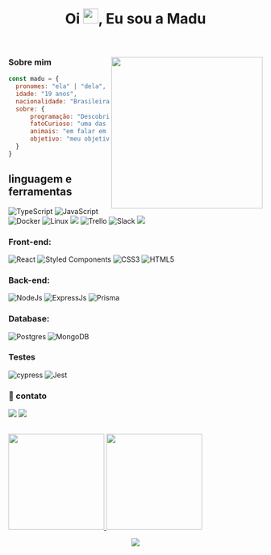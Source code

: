 
<h1 align='center'>Oi <img src="https://raw.githubusercontent.com/kaueMarques/kaueMarques/master/hi.gif" width="30px" height="30px">, Eu sou a Madu</h1>
<p align='center'>
</p>
<br />

###  Sobre mim <img align="right" src="https://media0.giphy.com/media/cZVPScEt5ZQmkdGYUe/giphy.gif" width="300">

```javascript
const madu = {
  pronomes: "ela" | "dela",
  idade: "19 anos",
  nacionalidade: "Brasileira",
  sobre: {
      programação: "Descobri minha paixão por programação em 2021",
      fatoCurioso: "uma das minhas coisas favoritas no mundo, são filmes de animação",
      animais: "em falar em animais, eu tenho 3 bolinhas",
      objetivo: "meu objetivo é usar tecnologia para contribuir na vida das pessoas da melhor forma",
  }
}
```
## linguagem e ferramentas
![TypeScript](https://img.shields.io/badge/typescript-%23007ACC.svg?style=for-the-badge&logo=typescript&logoColor=white)
![JavaScript](https://img.shields.io/badge/javascript-%23323330.svg?style=for-the-badge&logo=javascript&logoColor=%23F7DF1E)
![Docker](https://img.shields.io/badge/docker-%230db7ed.svg?style=for-the-badge&logo=docker&logoColor=white)
![Linux](https://img.shields.io/badge/Linux-FCC624?style=for-the-badge&logo=linux&logoColor=black)
![](https://img.shields.io/badge/GIT-E44C30?style=for-the-badge&logo=git&logoColor=white)
![Trello](https://img.shields.io/badge/Trello-%23026AA7.svg?style=for-the-badge&logo=Trello&logoColor=white)
![Slack](https://img.shields.io/badge/Slack-4A154B?style=for-the-badge&logo=slack&logoColor=white)
![](https://img.shields.io/badge/GITHUB-100101?style=for-the-badge&logo=github&logoColor=white)

### Front-end:
![React](https://img.shields.io/badge/react-%2320232a.svg?style=for-the-badge&logo=react&logoColor=%2361DAFB)
![Styled Components](https://img.shields.io/badge/styled--components-DB7093?style=for-the-badge&logo=styled-components&logoColor=white)
![CSS3](https://img.shields.io/badge/css3-%231572B6.svg?style=for-the-badge&logo=css3&logoColor=white)
![HTML5](https://img.shields.io/badge/html5-%23E34F26.svg?style=for-the-badge&logo=html5&logoColor=white)

### Back-end:
![NodeJs](https://img.shields.io/badge/node.js-6DA55F?style=for-the-badge&logo=node.js&logoColor=white)
![ExpressJs](https://img.shields.io/badge/Express.js-000000?style=for-the-badge&logo=express&logoColor=white)
![Prisma](https://img.shields.io/badge/Prisma-3982CE?style=for-the-badge&logo=Prisma&logoColor=white)

### Database:
![Postgres](https://img.shields.io/badge/postgres-%23316192.svg?style=for-the-badge&logo=postgresql&logoColor=white)
![MongoDB](https://img.shields.io/badge/MongoDB-%234ea94b.svg?style=for-the-badge&logo=mongodb&logoColor=white)

### Testes
![cypress](https://img.shields.io/badge/-cypress-%23E5E5E5?style=for-the-badge&logo=cypress&logoColor=058a5e)
![Jest](https://img.shields.io/badge/Jest-C21325?style=for-the-badge&logo=jest&logoColor=white)

### 📩 contato

<p>
 <a href="https://www.linkedin.com/in/maria-eduarda-marinho-schwarz-186ba2232/" target="_blank"><img src="https://img.shields.io/badge/-LinkedIn-%230077B5?style=for-the-badge&logo=linkedin&logoColor=white" target="_blank"></a>
 <a href="mailto:mariaschwarzdev@gmail.com"><img src="https://img.shields.io/badge/Gmail-D14836?style=for-the-badge&logo=gmail&logoColor=white" target="blank"></ a>
</p>

 ## 
<div style="display:flex" align="center">
  <a href="https://github.com/NinaS23">
  <img height="190em" src="https://github-readme-stats.vercel.app/api?username=NinaS23&show_icons=true&theme=dark&include_all_commits=true&count_private=true"/>
  <img height="190em" src="https://github-readme-stats.vercel.app/api/top-langs/?username=NinaS23&layout=compact&langs_count=7&theme=dark"/>
</div>
   </div>
 <p align="center">
  <img src="https://readme-typing-svg.herokuapp.com?color=ADD8E6&lines=%F0%9F%91%A8%F0%9F%8F%BB%E2%80%8D%F0%9F%92%BB+Tchau,+🙃+tenha+um+bom+dia!+;">
</p>
